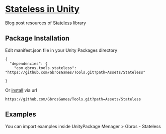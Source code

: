 # [Stateless in Unity](https://www.gbrosgames.com/post/stateless-in-unity)

Blog post resources of [Stateless](https://github.com/dotnet-state-machine/stateless) library

## Package Installation 

Edit manifest.json file in your Unity Packages directory 

```
{
  "dependencies": {
    "com.gbros.tools.stateless": "https://github.com/GbrosGames/Tools.git?path=Assets/Stateless"
    
}
```

Or [install](https://docs.unity3d.com/2020.2/Documentation/Manual/upm-ui-giturl.html) via url

```
https://github.com/GbrosGames/Tools.git?path=Assets/Stateless
```

## Examples

You can import examples inside UnityPackage Menager > Gbros - Stateless

